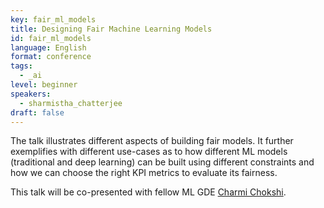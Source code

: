 ```yaml
---
key: fair_ml_models
title: Designing Fair Machine Learning Models
id: fair_ml_models
language: English
format: conference
tags:
  - _ai
level: beginner
speakers:
  - sharmistha_chatterjee
draft: false
---
```


The talk illustrates different aspects of building fair models. It further exemplifies with different use-cases as to how different ML models (traditional and deep learning) can be built using different constraints and how we can choose the right KPI metrics to evaluate its fairness.  

This talk will be co-presented with fellow ML GDE [Charmi Chokshi](https://www.linkedin.com/in/charmichokshi/).
